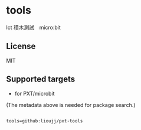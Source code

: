 # tools
lct 積木測試　micro:bit
## License


MIT



## Supported targets



* for PXT/microbit

(The metadata above is needed for package search.)



```package

tools=github:lioujj/pxt-tools

```